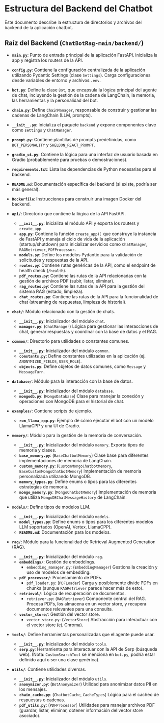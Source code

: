 # Estructura del Backend del Chatbot

Este documento describe la estructura de directorios y archivos del backend de la aplicación chatbot.

## Raíz del Backend (`ChatBotRag-main/backend/`)

*   **`main.py`**: Punto de entrada principal de la aplicación FastAPI. Inicializa la app y registra los routers de la API.
*   **`config.py`**: Contiene la configuración centralizada de la aplicación utilizando Pydantic Settings (clase `Settings`). Carga configuraciones desde variables de entorno y archivos `.env`.
*   **`bot.py`**: Define la clase `Bot`, que encapsula la lógica principal del agente de chat, incluyendo la gestión de la cadena de LangChain, la memoria, las herramientas y la personalidad del bot.
*   **`chain.py`**: Define `ChainManager`, responsable de construir y gestionar las cadenas de LangChain (LLM, prompts).
*   **`__init__.py`**: Inicializa el paquete `backend` y expone componentes clave como `settings` y `ChatManager`.
*   **`prompt.py`**: Contiene plantillas de prompts predefinidas, como `BOT_PERSONALITY` y `SHELDON_REACT_PROMPT`.
*   **`gradio_ui.py`**: Contiene la lógica para una interfaz de usuario basada en Gradio (probablemente para pruebas o demostraciones).
*   **`requirements.txt`**: Lista las dependencias de Python necesarias para el backend.
*   **`README.md`**: Documentación específica del backend (si existe, podría ser más general).
*   **`Dockerfile`**: Instrucciones para construir una imagen Docker del backend.

*   **`api/`**: Directorio que contiene la lógica de la API FastAPI.
    *   **`__init__.py`**: Inicializa el módulo API y exporta los routers y `create_app`.
    *   **`app.py`**: Contiene la función `create_app()` que construye la instancia de FastAPI y maneja el ciclo de vida de la aplicación (startup/shutdown) para inicializar servicios como `ChatManager`, `RAGRetriever`, `PDFProcessor`.
    *   **`models.py`**: Define los modelos Pydantic para la validación de solicitudes y respuestas de la API.
    *   **`routes.py`**: Contiene rutas genéricas de la API, como el endpoint de health check (`/health`).
    *   **`pdf_routes.py`**: Contiene las rutas de la API relacionadas con la gestión de archivos PDF (subir, listar, eliminar).
    *   **`rag_routes.py`**: Contiene las rutas de la API para la gestión del sistema RAG (estado, limpieza).
    *   **`chat_routes.py`**: Contiene las rutas de la API para la funcionalidad de chat (streaming de respuestas, limpieza de historial).

*   **`chat/`**: Módulo relacionado con la gestión de chats.
    *   **`__init__.py`**: Inicializador del módulo `chat`.
    *   **`manager.py`**: (`ChatManager`) Lógica para gestionar las interacciones de chat, generar respuestas y coordinar con la base de datos y el RAG.

*   **`common/`**: Directorio para utilidades o constantes comunes.
    *   **`__init__.py`**: Inicializador del módulo `common`.
    *   **`constants.py`**: Define constantes utilizadas en la aplicación (ej. `ANONYMIZED_FIELDS`, `USER_ROLE`).
    *   **`objects.py`**: Define objetos de datos comunes, como `Message` y `MessageTurn`.

*   **`database/`**: Módulo para la interacción con la base de datos.
    *   **`__init__.py`**: Inicializador del módulo `database`.
    *   **`mongodb.py`**: (`MongoDatabase`) Clase para manejar la conexión y operaciones con MongoDB para el historial de chat.

*   **`examples/`**: Contiene scripts de ejemplo.
    *   **`run_llama_cpp.py`**: Ejemplo de cómo ejecutar el bot con un modelo LlamaCPP y una UI de Gradio.

*   **`memory/`**: Módulo para la gestión de la memoria de conversación.
    *   **`__init__.py`**: Inicializador del módulo `memory`. Exporta tipos de memoria y clases.
    *   **`base_memory.py`**: (`BaseChatbotMemory`) Clase base para diferentes implementaciones de memoria de LangChain.
    *   **`custom_memory.py`**: (`CustomMongoChatbotMemory`, `BaseCustomMongoChatbotMemory`) Implementación de memoria personalizada utilizando MongoDB.
    *   **`memory_types.py`**: Define enums o tipos para las diferentes estrategias de memoria.
    *   **`mongo_memory.py`**: (`MongoChatbotMemory`) Implementación de memoria que utiliza `MongoDBChatMessageHistory` de LangChain.

*   **`models/`**: Define tipos de modelos LLM.
    *   **`__init__.py`**: Inicializador del módulo `models`.
    *   **`model_types.py`**: Define enums o tipos para los diferentes modelos LLM soportados (OpenAI, Vertex, LlamaCPP).
    *   **`README.md`**: Documentación para los modelos.

*   **`rag/`**: Módulo para la funcionalidad de Retrieval Augmented Generation (RAG).
    *   **`__init__.py`**: Inicializador del módulo `rag`.
    *   **`embeddings/`**: Gestión de embeddings.
        *   `embedding_manager.py`: (`EmbeddingManager`) Gestiona la creación y uso de modelos de embedding.
    *   **`pdf_processor/`**: Procesamiento de PDFs.
        *   `pdf_loader.py`: (`PDFLoader`) Carga y posiblemente divide PDFs en chunks (aunque `RAGRetriever` parece hacer más de esto).
    *   **`retrieval/`**: Lógica de recuperación de documentos.
        *   `retriever.py`: (`RAGRetriever`) Componente central del RAG. Procesa PDFs, los almacena en un vector store, y recupera documentos relevantes para una consulta.
    *   **`vector_store/`**: Gestión del vector store.
        *   `vector_store.py`: (`VectorStore`) Abstracción para interactuar con el vector store (ej. Chroma).

*   **`tools/`**: Define herramientas personalizadas que el agente puede usar.
    *   **`__init__.py`**: Inicializador del módulo `tools`.
    *   **`serp.py`**: Herramienta para interactuar con la API de Serp (búsqueda web). (Nota: `CustomSearchTool` se menciona en `bot.py`, podría estar definido aquí o ser una clase genérica).

*   **`utils/`**: Contiene utilidades diversas.
    *   **`__init__.py`**: Inicializador del módulo `utils`.
    *   **`anonymizer.py`**: (`BotAnonymizer`) Utilidad para anonimizar datos PII en los mensajes.
    *   **`chain_cache.py`**: (`ChatbotCache`, `CacheTypes`) Lógica para el cacheo de respuestas o cadenas.
    *   **`pdf_utils.py`**: (`PDFProcessor`) Utilidades para manejar archivos PDF (guardar, listar, eliminar, obtener información del vector store asociado). 